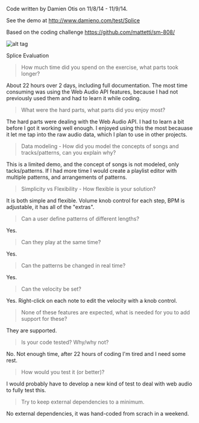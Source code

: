 Code written by Damien Otis on 11/8/14 - 11/9/14.

See the demo at http://www.damieno.com/test/Splice

Based on the coding challenge https://github.com/mattetti/sm-808/


![alt tag](http://dmtmix.com/imghit/getImage.asp?img=SM-808.png)



Splice Evaluation

> How much time did you spend on the exercise, what parts took longer?

About 22 hours over 2 days, including full documentation. The most time consuming was using the Web Audio API features, because I had not previously used them and had to learn it while coding.

> What were the hard parts, what parts did you enjoy most?

The hard parts were dealing with the Web Audio API. I had to learn a bit before I got it working well enough. I enjoyed using this the most becauase it let me tap into the raw audio data, which I plan to use in other projects.

> Data modeling - How did you model the concepts of songs and tracks/patterns, can you explain why?

This is a limited demo, and the concept of songs is not modeled, only tacks/patterns. If I had more time I would create a playlist editor with multiple patterns, and arrangements of patterns. 

> Simplicity vs Flexibility - How flexible is your solution? 

It is both simple and flexible. Volume knob control for each step, BPM is adjustable, it has all of the "extras".

> Can a user define patterns of different lengths? 

Yes.

> Can they play at the same time?

Yes.

> Can the patterns be changed in real time?

Yes.

> Can the velocity be set?

Yes. Right-click on each note to edit the velocity with a knob control.

> None of these features are expected, what is needed for you to add support for these?

They are supported.

> Is your code tested? Why/why not?

No. Not enough time, after 22 hours of coding I'm tired and I need some rest.

> How would you test it (or better)?

I would probably have to develop a new kind of test to deal with web audio to fully test this.

> Try to keep external dependencies to a minimum.

No external dependencies, it was hand-coded from scrach in a weekend.
